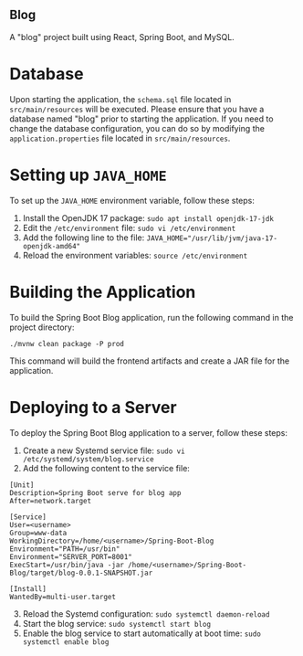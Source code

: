 ## Blog

A "blog" project built using React, Spring Boot, and MySQL.

# Database

Upon starting the application, the `schema.sql` file located in `src/main/resources` will be executed. Please ensure that you have a database named "blog" prior to starting the application. If you need to change the database configuration, you can do so by modifying the `application.properties` file located in `src/main/resources`.

# Setting up `JAVA_HOME`

To set up the `JAVA_HOME` environment variable, follow these steps:

1. Install the OpenJDK 17 package: `sudo apt install openjdk-17-jdk`
2. Edit the `/etc/environment` file: `sudo vi /etc/environment`
3. Add the following line to the file: `JAVA_HOME="/usr/lib/jvm/java-17-openjdk-amd64"`
4. Reload the environment variables: `source /etc/environment`

# Building the Application

To build the Spring Boot Blog application, run the following command in the project directory:

```
./mvnw clean package -P prod
```

This command will build the frontend artifacts and create a JAR file for the application.

# Deploying to a Server

To deploy the Spring Boot Blog application to a server, follow these steps:

1. Create a new Systemd service file: `sudo vi /etc/systemd/system/blog.service`
2. Add the following content to the service file:

```
[Unit]
Description=Spring Boot serve for blog app
After=network.target

[Service]
User=<username>
Group=www-data
WorkingDirectory=/home/<username>/Spring-Boot-Blog
Environment="PATH=/usr/bin"
Environment="SERVER_PORT=8001"
ExecStart=/usr/bin/java -jar /home/<username>/Spring-Boot-Blog/target/blog-0.0.1-SNAPSHOT.jar

[Install]
WantedBy=multi-user.target
```

3. Reload the Systemd configuration: `sudo systemctl daemon-reload`
4. Start the blog service: `sudo systemctl start blog`
5. Enable the blog service to start automatically at boot time: `sudo systemctl enable blog`

